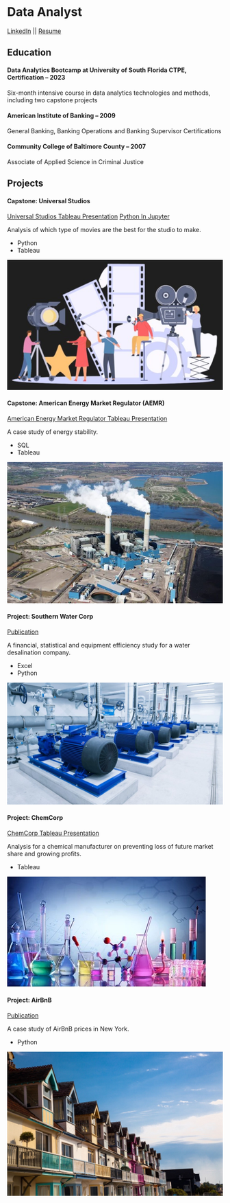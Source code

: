 # Data Analyst
[LinkedIn](https://www.linkedin.com/in/brandon-chisnell-9890a79b/)
||
[Resume](/assets/resume/resume_brandon_chisnell.pdf)

## Education
#### Data Analytics Bootcamp at University of South Florida CTPE, Certification – 2023
Six-month intensive course in data analytics technologies and methods, including two capstone projects

#### American Institute of Banking – 2009
General Banking, Banking Operations and Banking Supervisor Certifications

#### Community College of Baltimore County – 2007
Associate of Applied Science in Criminal Justice

## Projects
#### Capstone: Universal Studios
[Universal Studios Tableau Presentation](https://public.tableau.com/app/profile/brandon.chisnell/viz/CapstonePresentationMovies-BrandonChisnell/Story1)
[Python In Jupyter](/assets/files/capstone_universal_studios_portfolio.ipynb)

Analysis of which type of movies are the best for the studio to make.
- Python
- Tableau 

![Movies](/assets/images/movies1.jpeg)

#### Capstone: American Energy Market Regulator (AEMR)
[American Energy Market Regulator Tableau Presentation](https://public.tableau.com/app/profile/brandon.chisnell/viz/AEMRCaseStudyPresentationBrandonChisnell/AEMRExecutivePresentation)

A case study of energy stability.
- SQL
- Tableau

![Energy Plant](/assets/images/energy2.jpeg)

#### Project: Southern Water Corp
[Publication](https://)

A financial, statistical and equipment efficiency study for a water desalination company. 
- Excel
- Python

![Water Pumping Station](/assets/images/water1.jpeg)

#### Project: ChemCorp
[ChemCorp Tableau Presentation](https://public.tableau.com/app/profile/brandon.chisnell/viz/ChemCorpAnalysisExecutivePresentationBrandonChisnellV2_0/ExecutivePresentation)

Analysis for a chemical manufacturer on preventing loss of future market share and growing profits. 
- Tableau

![Chemicals](/assets/images/chem1.jpeg)

#### Project: AirBnB
[Publication](https://)

A case study of AirBnB prices in New York.
- Python

![AirBnB](/assets/images/airbnb1.jpeg)
